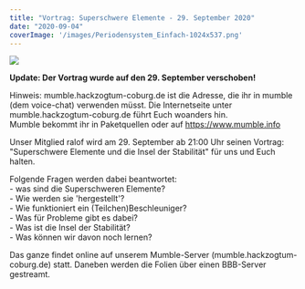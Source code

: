 ```yaml
---
title: "Vortrag: Superschwere Elemente - 29. September 2020"
date: "2020-09-04"
coverImage: '/images/Periodensystem_Einfach-1024x537.png'
---
```


![](../images/Periodensystem_Einfach-1024x537.png)

**Update: Der Vortrag wurde auf den 29. September verschoben!**

Hinweis: mumble.hackzogtum-coburg.de ist die Adresse, die ihr in mumble (dem voice-chat) verwenden müsst. Die Internetseite unter mumble.hackzogtum-coburg.de führt Euch woanders hin.  
Mumble bekommt ihr in Paketquellen oder auf https://www.mumble.info  

Unser Mitglied ralof wird am 29. September ab 21:00 Uhr seinen Vortrag: "Superschwere Elemente und die Insel der Stabilität" für uns und Euch halten.

Folgende Fragen werden dabei beantwortet:  
\- was sind die Superschweren Elemente?  
\- Wie werden sie 'hergestellt'?  
\- Wie funktioniert ein (Teilchen)Beschleuniger?  
\- Was für Probleme gibt es dabei?  
\- Was ist die Insel der Stabilität?  
\- Was können wir davon noch lernen?

Das ganze findet online auf unserem Mumble-Server (mumble.hackzogtum-coburg.de) statt. Daneben werden die Folien über einen BBB-Server gestreamt.
